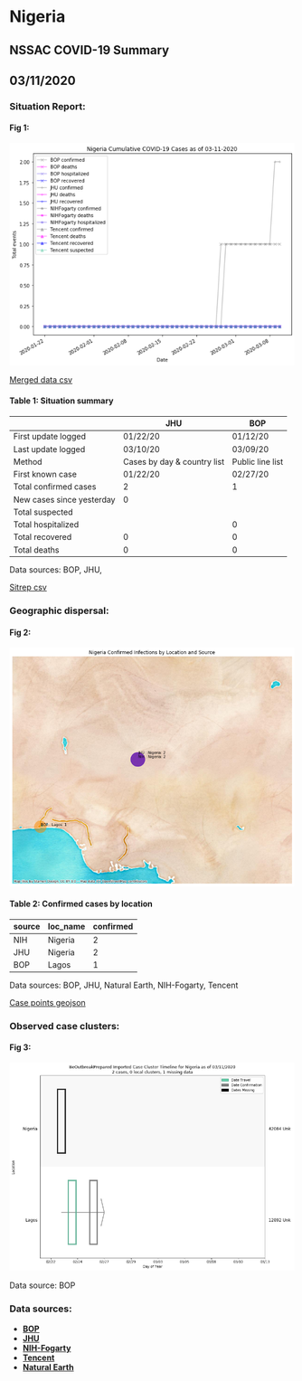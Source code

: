 # Nigeria
## NSSAC COVID-19 Summary
## 03/11/2020



### Situation Report:
#### Fig 1:
![Nigeria cases](../merged_histories/Nigeria_merged_histories.png)

[Merged data csv](https://github.com/SchlittDataSci/SchlittDataSci.github.io/blob/master/data/tables/Nigeria_merged_daily.csv)

#### Table 1: Situation summary


|                           | JHU                         | BOP              |
|---------------------------|-----------------------------|------------------|
| First update logged       | 01/22/20                    | 01/12/20         |
| Last update logged        | 03/10/20                    | 03/09/20         |
| Method                    | Cases by day & country list | Public line list |
| First known case          | 01/22/20                    | 02/27/20         |
| Total confirmed cases     | 2                           | 1                |
| New cases since yesterday | 0                           |                  |
| Total suspected           |                             |                  |
| Total hospitalized        |                             | 0                |
| Total recovered           | 0                           | 0                |
| Total deaths              | 0                           | 0                |

Data sources: BOP, JHU, 


[Sitrep csv](https://github.com/SchlittDataSci/SchlittDataSci.github.io/blob/master/data/tables/Nigeria_sitrep.csv)

### Geographic dispersal:
#### Fig 2:
![Nigeria mapped](../case_locs/Nigeria_case_locs.png)

#### Table 2: Confirmed cases by location


| source   | loc_name   |   confirmed |
|----------|------------|-------------|
| NIH      | Nigeria    |           2 |
| JHU      | Nigeria    |           2 |
| BOP      | Lagos      |           1 |

Data sources: BOP, JHU, Natural Earth, NIH-Fogarty, Tencent


[Case points geojson](https://github.com/SchlittDataSci/SchlittDataSci.github.io/blob/master/data/shapes/Nigeria_case_locs.geojson)

### Observed case clusters:
#### Fig 3:
![Nigeria cases](../cluster_analysis/Nigeria_imported_cases_BOP.png)



Data source: BOP


### Data sources:
* **[BOP](https://github.com/beoutbreakprepared/nCoV2019)**
* **[JHU](https://github.com/CSSEGISandData/COVID-19)** 
* **[NIH-Fogarty](https://docs.google.com/spreadsheets/d/1jS24DjSPVWa4iuxuD4OAXrE3QeI8c9BC1hSlqr-NMiU/edit#gid=1187587451)** 
* **[Tencent](https://news.qq.com/zt2020/page/feiyan.htm)**
* **[Natural Earth](https://www.naturalearthdata.com/forums/forum/natural-earth-map-data/cultural-vectors/admin-1-states-provinces-and-their-boundaries/)**

<!-- Global site tag (gtag.js) - Google Analytics -->
<script async src="https://www.googletagmanager.com/gtag/js?id=UA-158816269-1"></script>
<script>
  window.dataLayer = window.dataLayer || [];
  function gtag(){dataLayer.push(arguments);}
  gtag('js', new Date());

  gtag('config', 'UA-158816269-1');
</script>